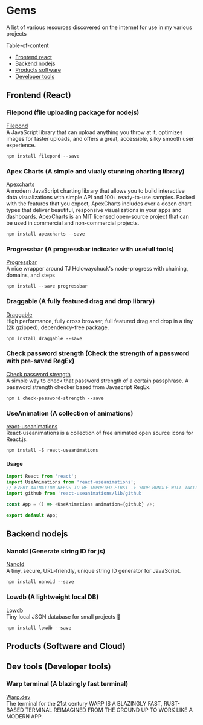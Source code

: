 # Gems
A list of various resources discovered on the internet for use in my various projects

Table-of-content
- [Frontend react](#react-frontend)
- [Backend nodejs](#nodejs-backend)
- [Products software](#products-software)
- [Developer tools](#dev-tools)

## Frontend (React) <a name="react-frontend" />

### Filepond (file uploading package for nodejs)
[Filepond](https://www.npmjs.com/package/filepond)<br/>
A JavaScript library that can upload anything you throw at it, optimizes images for faster uploads, and offers a great, accessible, silky smooth user experience.

```:installation
npm install filepond --save
```



### Apex Charts (A simple and viualy stunning charting library)
[Apexcharts](https://www.npmjs.com/package/apexcharts)<br/>
A modern JavaScript charting library that allows you to build interactive data visualizations with simple API and 100+ ready-to-use samples. Packed with the features that you expect, ApexCharts includes over a dozen chart types that deliver beautiful, responsive visualizations in your apps and dashboards. ApexCharts is an MIT licensed open-source project that can be used in commercial and non-commercial projects.

```:installation
npm install apexcharts --save
```



### Progressbar (A progressbar indicator with usefull tools)
[Progressbar](https://www.npmjs.com/package/progressbar)<br/>
A nice wrapper around TJ Holowaychuck's node-progress with chaining, domains, and steps

```:installation
npm install --save progressbar
```


### Draggable (A fully featured drag and drop library)
[Draggable](https://www.npmjs.com/package/draggable)<br/>
High performance, fully cross browser, full featured drag and drop in a tiny (2k gzipped), dependency-free package.

```:installation
npm install draggable --save
```


### Check password strength (Check the strength of a password with pre-saved RegEx)
[Check password strength](https://www.npmjs.com/package/check-password-strength)<br/>
A simple way to check that password strength of a certain passphrase. A password strength checker based from Javascript RegEx.

```:installation
npm i check-password-strength --save
```


### UseAnimation (A collection of animations)
[react-useanimations](https://github.com/useAnimations/react-useanimations)<br/>
React-useanimations is a collection of free animated open source icons for React.js.

```:installation
npm install -S react-useanimations
````

#### Usage
```js
import React from 'react';
import UseAnimations from 'react-useanimations';
// EVERY ANIMATION NEEDS TO BE IMPORTED FIRST -> YOUR BUNDLE WILL INCLUDE ONLY WHAT IT NEEDS
import github from 'react-useanimations/lib/github'

const App = () => <UseAnimations animation={github} />;

export default App;
```


## Backend nodejs <a name="nodejs-backend" />

### NanoId (Generate string ID for js)
[NanoId](https://www.npmjs.com/package/nanoid)<br/>
A tiny, secure, URL-friendly, unique string ID generator for JavaScript.

```:installation
npm install nanoid --save
```



### Lowdb (A lightweight local DB)
[Lowdb](https://www.npmjs.com/package/lowdb)<br/>
Tiny local JSON database for small projects 🦉

```:installation
npm install lowdb --save
```


## Products (Software and Cloud) <a name="products-software" />



## Dev tools (Developer tools) <a name="dev-tools" />

### Warp terminal (A blazingly fast terminal)
[Warp.dev](https://www.warp.dev/)<br/>
The terminal for the 21st century
WARP IS A BLAZINGLY FAST, RUST-BASED TERMINAL REIMAGINED FROM THE GROUND UP TO WORK LIKE A MODERN APP.
